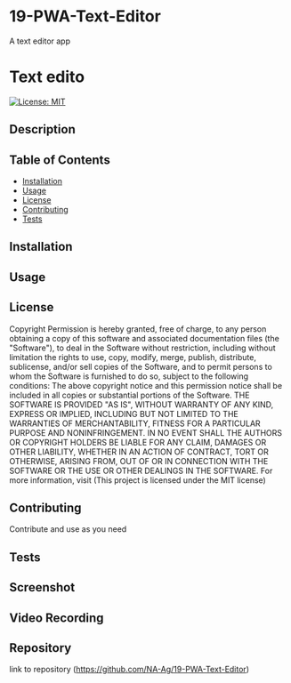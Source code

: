 # 19-PWA-Text-Editor
A text editor app

# Text edito
[![License: MIT](https://img.shields.io/badge/License-MIT-yellow.svg)](https://opensource.org/licenses/MIT)

## Description


## Table of Contents 
- [Installation](#installation)
- [Usage](#usage)
- [License](#license)
- [Contributing](#contributing)
- [Tests](#tests)

## Installation


## Usage
  

## License
    
  Copyright <YEAR> <COPYRIGHT HOLDER>
  Permission is hereby granted, free of charge, to any person obtaining a copy of this software and associated documentation files (the "Software"), to deal in the Software without restriction, including without limitation the rights to use, copy, modify, merge, publish, distribute, sublicense, and/or sell copies of the Software, and to permit persons to whom the Software is furnished to do so, subject to the following conditions:
  The above copyright notice and this permission notice shall be included in all copies or substantial portions of the Software.
  THE SOFTWARE IS PROVIDED "AS IS", WITHOUT WARRANTY OF ANY KIND, EXPRESS OR IMPLIED, INCLUDING BUT NOT LIMITED TO THE WARRANTIES OF MERCHANTABILITY, FITNESS FOR A PARTICULAR PURPOSE AND NONINFRINGEMENT. IN NO EVENT SHALL THE AUTHORS OR COPYRIGHT HOLDERS BE LIABLE FOR ANY CLAIM, DAMAGES OR OTHER LIABILITY, WHETHER IN AN ACTION OF CONTRACT, TORT OR OTHERWISE, ARISING FROM, OUT OF OR IN CONNECTION WITH THE SOFTWARE OR THE USE OR OTHER DEALINGS IN THE SOFTWARE.
  For more information, visit (This project is licensed under the MIT license)
    
## Contributing
Contribute and use as you need

## Tests

## Screenshot

## Video Recording

## Repository
link to repository (https://github.com/NA-Ag/19-PWA-Text-Editor)